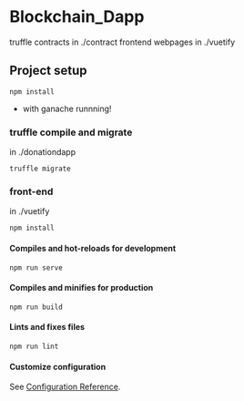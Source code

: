 # Blockchain_Dapp

truffle contracts in ./contract
frontend webpages in ./vuetify


## Project setup

```
npm install
```
* with ganache runnning!
### truffle compile and migrate
in ./donationdapp

```
truffle migrate
```

### front-end 
in ./vuetify
```
npm install
```
#### Compiles and hot-reloads for development

```
npm run serve
```

#### Compiles and minifies for production
```
npm run build
```

#### Lints and fixes files
```
npm run lint
```

#### Customize configuration
See [Configuration Reference](https://cli.vuejs.org/config/).

